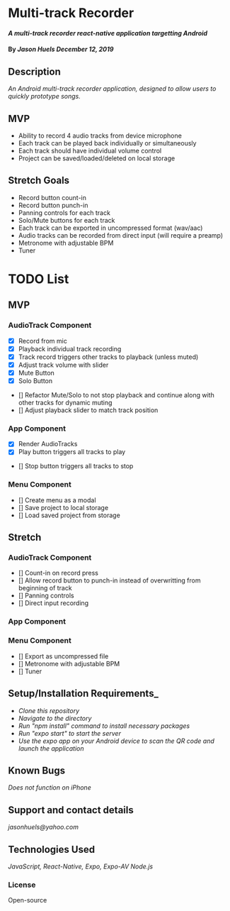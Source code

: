 # Multi-track Recorder

#### _A multi-track recorder react-native application targetting Android_

#### By _**Jason Huels** December 12, 2019_

## Description
_An Android multi-track recorder application, designed to allow users to quickly prototype songs._

## MVP
* Ability to record 4 audio tracks from device microphone
* Each track can be played back individually or simultaneously
* Each track should have individual volume control
* Project can be saved/loaded/deleted on local storage

## Stretch Goals
* Record button count-in
* Record button punch-in
* Panning controls for each track
* Solo/Mute buttons for each track
* Each track can be exported in uncompressed format (wav/aac)
* Audio tracks can be recorded from direct input (will require a preamp)
* Metronome with adjustable BPM
* Tuner 

# TODO List
## MVP
### AudioTrack Component
- [x] Record from mic
- [x] Playback individual track recording
- [x] Track record triggers other tracks to playback (unless muted)
- [x] Adjust track volume with slider
- [x] Mute Button
- [x] Solo Button
- [] Refactor Mute/Solo to not stop playback and continue along with other tracks for dynamic muting
- [] Adjust playback slider to match track position

### App Component
- [x] Render AudioTracks
- [x] Play button triggers all tracks to play
- [] Stop button triggers all tracks to stop

### Menu Component
- [] Create menu as a modal
- [] Save project to local storage
- [] Load saved project from storage

## Stretch
### AudioTrack Component
- [] Count-in on record press
- [] Allow record button to punch-in instead of overwritting from beginning of track
- [] Panning controls
- [] Direct input recording

### App Component

### Menu Component
- [] Export as uncompressed file
- [] Metronome with adjustable BPM
- [] Tuner

## Setup/Installation Requirements_
* _Clone this repository_
* _Navigate to the directory_
* _Run "npm install" command to install necessary packages_
* _Run "expo start" to start the server_
* _Use the expo app on your Android device to scan the QR code and launch the application_

## Known Bugs
_Does not function on iPhone_

## Support and contact details
_jasonhuels@yahoo.com_

## Technologies Used
_JavaScript, React-Native, Expo, Expo-AV Node.js_

### License
Open-source